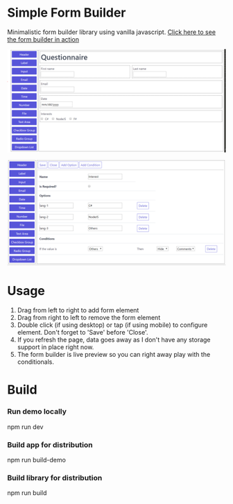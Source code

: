 # Simple Form Builder

Minimalistic form builder library using vanilla javascript. [Click here to see the form builder in action](http://formbuilder.stackpond.com/)


![Example](Screenshot-1.png)

![Example](Screenshot-2.png)

# Usage

1. Drag from left to right to add form element
2. Drag from right to left to remove the form element
3. Double click (if using desktop) or tap (if using mobile) to configure element. Don't forget to 'Save' before 'Close'.
4. If you refresh the page, data goes away as I don't have any storage support in place right now.
5. The form builder is live preview so you can right away play with the conditionals.

# Build

### Run demo locally

npm run dev

### Build app for distribution

npm run build-demo 


### Build library for distribution

npm run build 
